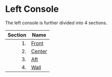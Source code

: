 # Left Console

The left console is further divided into 4 sections.

| Section | Name                        |
| ------: | --------------------------- |
|      1. | [Front](front_section.md)   |
|      2. | [Center](center_section.md) |
|      3. | [Aft](aft_section.md)       |
|      4. | [Wall](wall.md)             |
